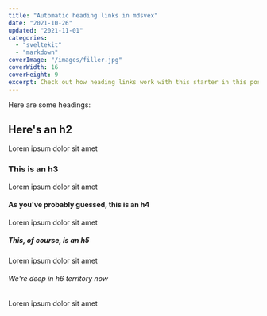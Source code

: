 ```yaml
---
title: "Automatic heading links in mdsvex"
date: "2021-10-26"
updated: "2021-11-01"
categories: 
  - "sveltekit"
  - "markdown"
coverImage: "/images/filler.jpg"
coverWidth: 16
coverHeight: 9
excerpt: Check out how heading links work with this starter in this post.
---
```


Here are some headings:

## Here's an h2

Lorem ipsum dolor sit amet

### This is an h3

Lorem ipsum dolor sit amet

#### As you've probably guessed, this is an h4

Lorem ipsum dolor sit amet

##### This, of course, is an h5

Lorem ipsum dolor sit amet

###### We're deep in h6 territory now

Lorem ipsum dolor sit amet

